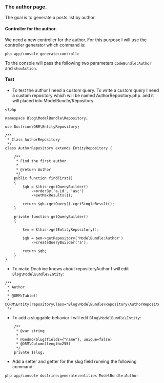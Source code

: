 ### The author page.
The goal is to generate a posts list by author.

#### Controller for the author.
We need a new controller for the author. For this purpose I will use the controller generator which command is:
```
php app/console generate:controlle

```
To the console will pass the following two parameters `CodeBundle:Author` and `showAction`.

#### Test 

* To test the author I need a custom query.
To write a custom query I need a custom repository which will be named AuthorRepository.php. and it will placed into ModelBundle/Repository.
```
<?php

namespace Blog\ModelBundle\Repository;

use Doctrine\ORM\EntityRepository;

/** 
 * Class AuthorRepository
 */
class AuthorRepository extends EntityRepository {

	/** 
	 * Find the first author
	 *
	 * @return Author
	 */
	public function findFirst()
	{
		$qb = $this->getQueryBuilder()
			->orderBy('a.id', 'asc')
			->setMaxResults(1);

		return $qb->getQuery()->getSingleResult();
	}

	private function getQueryBuilder()
	{

		$em = $this->getEntityRepository();

		$qb = $em->getRepository('ModelBundle:Author')
			->createQueryBuilder('a');

		return $qb;
	}
}
```

* To make Doctrine knows about repositoryAuthor I will edit `Blog\ModelBundle\Entity`:
```
/**
 * Author
 *
 * @ORM\Table()
 * @ORM\Entity(repositoryClass="Blog\ModelBundle\Repository\AuthorRepository")
 */
```

* To add a sluggable behavior I will edit `Blog\ModelBundle\Entity`:
```
    /**
     * @var string
     *
     * @Gedmo\Slug(fields={"name"}, unique=false)
     * @ORM\Column(length=255)
     */
    private $slug;
```
* Add a setter and getter for the slug field running the following command:
```
php app/console doctrine:generate:entities ModelBundle:Author
```

 


